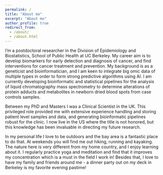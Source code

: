```yaml
---
permalink: /
title: "About me"
excerpt: "About me"
author_profile: true
redirect_from: 
  - /about/
  - /about.html
---
```


I’m a postdoctoral researcher in the Division of Epidemiology and Biostatistics, School of Public Health at UC Berkeley. My career aim is to develop biomarkers for early detection and diagnosis of cancer, and find interventions for cancer treatment and prevention.  My background is as a geneticist and bioinformatician, and I am keen to integrate big omic data of multiple types in order to form strong predictive algorithms using AI. I am currently developing bioinformatic and statistical pipelines for the analysis of liquid chromatography mass spectrometry to determine alterations of protein adducts and metabolites in newborn dried blood spots from case controls samples. 

Between my PhD and Masters I was a Clinical Scientist in the UK. This privileged role provided me with extensive experience handling and storing patient level samples and data, and generating bioinformatic pipelines robust for the clinic. I now live in the US where the title is not honored, but this knowledge has been invaluable in directing my future research. 

In my personal life I love to be outdoors and the bay area is a fantastic place to do that. At weekends you will find me out hiking, running and kayaking. The nature here is very different from my home country, and I enjoy learning about it. I regularly practice yoga and meditation and find that it improves my concentration which is a must in the field I work in! Besides that, I love to have my family and friends around me - a dinner party out on my deck in Berkeley is my favorite evening pastime!
